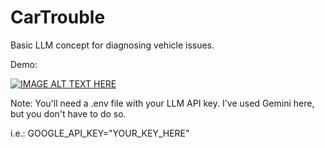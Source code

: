 # CarTrouble
Basic LLM concept for diagnosing vehicle issues.

Demo:

[![IMAGE ALT TEXT HERE](https://img.youtube.com/vi/87kpA0sAJLI/0.jpg)](https://www.youtube.com/watch?v=87kpA0sAJLI)

Note: You'll need a .env file with your LLM API key. I've used Gemini here, but you don't have to do so.

  i.e.: GOOGLE_API_KEY="YOUR_KEY_HERE"
